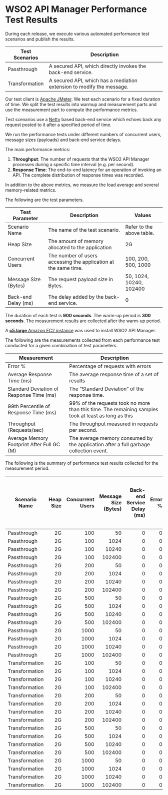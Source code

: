 # WSO2 API Manager Performance Test Results

During each release, we execute various automated performance test scenarios and publish the results.

| Test Scenarios | Description |
| --- | --- |
| Passthrough | A secured API, which directly invokes the back-end service. |
| Transformation | A secured API, which has a mediation extension to modify the message. |

Our test client is [Apache JMeter](https://jmeter.apache.org/index.html). We test each scenario for a fixed duration of
time. We split the test results into warmup and measurement parts and use the measurement part to compute the
performance metrics.

Test scenarios use a [Netty](https://netty.io/) based back-end service which echoes back any request
posted to it after a specified period of time.

We run the performance tests under different numbers of concurrent users, message sizes (payloads) and back-end service
delays.

The main performance metrics:

1. **Throughput**: The number of requests that the WSO2 API Manager processes during a specific time interval (e.g. per second).
2. **Response Time**: The end-to-end latency for an operation of invoking an API. The complete distribution of response times was recorded.

In addition to the above metrics, we measure the load average and several memory-related metrics.

The following are the test parameters.

| Test Parameter | Description | Values |
| --- | --- | --- |
| Scenario Name | The name of the test scenario. | Refer to the above table. |
| Heap Size | The amount of memory allocated to the application | 2G |
| Concurrent Users | The number of users accessing the application at the same time. | 100, 200, 500, 1000 |
| Message Size (Bytes) | The request payload size in Bytes. | 50, 1024, 10240, 102400 |
| Back-end Delay (ms) | The delay added by the back-end service. | 0 |

The duration of each test is **900 seconds**. The warm-up period is **300 seconds**.
The measurement results are collected after the warm-up period.

A [**c5.large** Amazon EC2 instance](https://aws.amazon.com/ec2/instance-types/) was used to install WSO2 API Manager.

The following are the measurements collected from each performance test conducted for a given combination of
test parameters.

| Measurement | Description |
| --- | --- |
| Error % | Percentage of requests with errors |
| Average Response Time (ms) | The average response time of a set of results |
| Standard Deviation of Response Time (ms) | The “Standard Deviation” of the response time. |
| 99th Percentile of Response Time (ms) | 99% of the requests took no more than this time. The remaining samples took at least as long as this |
| Throughput (Requests/sec) | The throughput measured in requests per second. |
| Average Memory Footprint After Full GC (M) | The average memory consumed by the application after a full garbage collection event. |

The following is the summary of performance test results collected for the measurement period.

|  Scenario Name | Heap Size | Concurrent Users | Message Size (Bytes) | Back-end Service Delay (ms) | Error % | Throughput (Requests/sec) | Average Response Time (ms) | Standard Deviation of Response Time (ms) | 99th Percentile of Response Time (ms) | WSO2 API Manager GC Throughput (%) | Average WSO2 API Manager Memory Footprint After Full GC (M) |
|---|---:|---:|---:|---:|---:|---:|---:|---:|---:|---:|---:|
|  Passthrough | 2G | 100 | 50 | 0 | 0 | 3612.7 | 27.59 | 29.24 | 131 | 98.56 |  |
|  Passthrough | 2G | 100 | 1024 | 0 | 0 | 3620.32 | 27.53 | 27.44 | 131 | 98.51 |  |
|  Passthrough | 2G | 100 | 10240 | 0 | 0 | 2757.4 | 36.16 | 24.29 | 93 | 98.78 |  |
|  Passthrough | 2G | 100 | 102400 | 0 | 0 | 821.72 | 121.48 | 17.53 | 172 | 99.33 |  |
|  Passthrough | 2G | 200 | 50 | 0 | 0 | 3604.73 | 55.39 | 52.88 | 271 | 98.45 |  |
|  Passthrough | 2G | 200 | 1024 | 0 | 0 | 3495.9 | 57.11 | 49.04 | 250 | 98.46 |  |
|  Passthrough | 2G | 200 | 10240 | 0 | 0 | 2705.48 | 73.8 | 42.37 | 191 | 98.73 |  |
|  Passthrough | 2G | 200 | 102400 | 0 | 0 | 782.31 | 255.61 | 27.32 | 341 | 99.3 |  |
|  Passthrough | 2G | 500 | 50 | 0 | 0 | 3599.11 | 138.81 | 229.2 | 1003 | 98.02 |  |
|  Passthrough | 2G | 500 | 1024 | 0 | 0 | 3547.75 | 140.83 | 158.26 | 823 | 98.08 |  |
|  Passthrough | 2G | 500 | 10240 | 0 | 0 | 2724.57 | 183.36 | 74.55 | 509 | 98.5 |  |
|  Passthrough | 2G | 500 | 102400 | 0 | 0 | 729.82 | 684.83 | 57.7 | 907 | 99.2 |  |
|  Passthrough | 2G | 1000 | 50 | 0 | 0 | 3401.52 | 293.73 | 318.59 | 1399 | 97.36 |  |
|  Passthrough | 2G | 1000 | 1024 | 0 | 0 | 3346.55 | 298.65 | 222.83 | 1247 | 97.47 |  |
|  Passthrough | 2G | 1000 | 10240 | 0 | 0 | 2619.81 | 381.71 | 115.2 | 803 | 98.05 |  |
|  Passthrough | 2G | 1000 | 102400 | 0 | 0 | 709.56 | 1407.18 | 107.71 | 1831 | 99.02 |  |
|  Transformation | 2G | 100 | 50 | 0 | 0 | 2790.54 | 35.75 | 41.48 | 177 | 98.05 |  |
|  Transformation | 2G | 100 | 1024 | 0 | 0 | 2250.68 | 44.34 | 48.42 | 181 | 98.07 |  |
|  Transformation | 2G | 100 | 10240 | 0 | 0 | 748.15 | 133.55 | 139.6 | 875 | 98.2 |  |
|  Transformation | 2G | 100 | 102400 | 0 | 0 | 87.81 | 1138.04 | 159.63 | 1543 | 94.85 | 335 |
|  Transformation | 2G | 200 | 50 | 0 | 0 | 2797.29 | 71.4 | 60.17 | 285 | 97.87 |  |
|  Transformation | 2G | 200 | 1024 | 0 | 0 | 2211.57 | 90.34 | 77.03 | 371 | 97.89 |  |
|  Transformation | 2G | 200 | 10240 | 0 | 0 | 743.82 | 268.65 | 225.74 | 1463 | 97.97 |  |
|  Transformation | 2G | 200 | 102400 | 0 | 0 | 73.83 | 2702.7 | 482.49 | 4383 | 88.48 | 368.615 |
|  Transformation | 2G | 500 | 50 | 0 | 0 | 2832.44 | 176.45 | 112.1 | 663 | 97.27 |  |
|  Transformation | 2G | 500 | 1024 | 0 | 0 | 2269.32 | 220.29 | 124.83 | 699 | 97.24 |  |
|  Transformation | 2G | 500 | 10240 | 0 | 0 | 748.63 | 667.3 | 381.91 | 2255 | 97.25 |  |
|  Transformation | 2G | 500 | 102400 | 0 | 0 | 71.27 | 6974.94 | 847.51 | 9087 | 86.85 | 476.529 |
|  Transformation | 2G | 1000 | 50 | 0 | 0 | 2703.78 | 369.75 | 207.61 | 1231 | 96.26 |  |
|  Transformation | 2G | 1000 | 1024 | 0 | 0 | 2176.96 | 459.33 | 217.11 | 1231 | 96.36 |  |
|  Transformation | 2G | 1000 | 10240 | 0 | 0 | 642.34 | 1552.84 | 719.03 | 3759 | 94.49 |  |
|  Transformation | 2G | 1000 | 102400 | 0 | 0 | 57.38 | 17081.64 | 1916.4 | 21887 | 76.58 | 581.84 |
